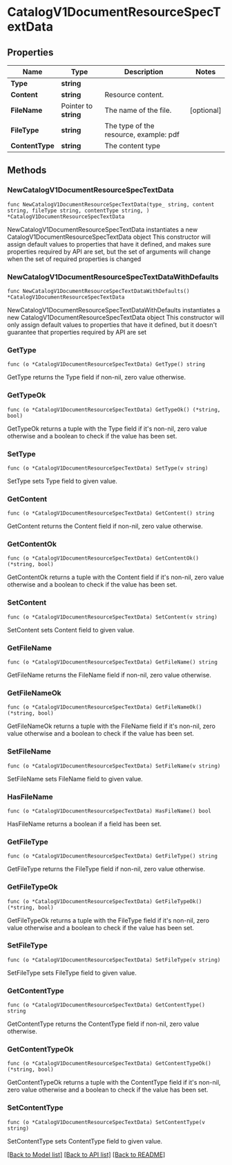 # CatalogV1DocumentResourceSpecTextData

## Properties

Name | Type | Description | Notes
------------ | ------------- | ------------- | -------------
**Type** | **string** |  | 
**Content** | **string** | Resource content. | 
**FileName** | Pointer to **string** | The name of the file. | [optional] 
**FileType** | **string** | The type of the resource, example: pdf | 
**ContentType** | **string** | The content type | 

## Methods

### NewCatalogV1DocumentResourceSpecTextData

`func NewCatalogV1DocumentResourceSpecTextData(type_ string, content string, fileType string, contentType string, ) *CatalogV1DocumentResourceSpecTextData`

NewCatalogV1DocumentResourceSpecTextData instantiates a new CatalogV1DocumentResourceSpecTextData object
This constructor will assign default values to properties that have it defined,
and makes sure properties required by API are set, but the set of arguments
will change when the set of required properties is changed

### NewCatalogV1DocumentResourceSpecTextDataWithDefaults

`func NewCatalogV1DocumentResourceSpecTextDataWithDefaults() *CatalogV1DocumentResourceSpecTextData`

NewCatalogV1DocumentResourceSpecTextDataWithDefaults instantiates a new CatalogV1DocumentResourceSpecTextData object
This constructor will only assign default values to properties that have it defined,
but it doesn't guarantee that properties required by API are set

### GetType

`func (o *CatalogV1DocumentResourceSpecTextData) GetType() string`

GetType returns the Type field if non-nil, zero value otherwise.

### GetTypeOk

`func (o *CatalogV1DocumentResourceSpecTextData) GetTypeOk() (*string, bool)`

GetTypeOk returns a tuple with the Type field if it's non-nil, zero value otherwise
and a boolean to check if the value has been set.

### SetType

`func (o *CatalogV1DocumentResourceSpecTextData) SetType(v string)`

SetType sets Type field to given value.


### GetContent

`func (o *CatalogV1DocumentResourceSpecTextData) GetContent() string`

GetContent returns the Content field if non-nil, zero value otherwise.

### GetContentOk

`func (o *CatalogV1DocumentResourceSpecTextData) GetContentOk() (*string, bool)`

GetContentOk returns a tuple with the Content field if it's non-nil, zero value otherwise
and a boolean to check if the value has been set.

### SetContent

`func (o *CatalogV1DocumentResourceSpecTextData) SetContent(v string)`

SetContent sets Content field to given value.


### GetFileName

`func (o *CatalogV1DocumentResourceSpecTextData) GetFileName() string`

GetFileName returns the FileName field if non-nil, zero value otherwise.

### GetFileNameOk

`func (o *CatalogV1DocumentResourceSpecTextData) GetFileNameOk() (*string, bool)`

GetFileNameOk returns a tuple with the FileName field if it's non-nil, zero value otherwise
and a boolean to check if the value has been set.

### SetFileName

`func (o *CatalogV1DocumentResourceSpecTextData) SetFileName(v string)`

SetFileName sets FileName field to given value.

### HasFileName

`func (o *CatalogV1DocumentResourceSpecTextData) HasFileName() bool`

HasFileName returns a boolean if a field has been set.

### GetFileType

`func (o *CatalogV1DocumentResourceSpecTextData) GetFileType() string`

GetFileType returns the FileType field if non-nil, zero value otherwise.

### GetFileTypeOk

`func (o *CatalogV1DocumentResourceSpecTextData) GetFileTypeOk() (*string, bool)`

GetFileTypeOk returns a tuple with the FileType field if it's non-nil, zero value otherwise
and a boolean to check if the value has been set.

### SetFileType

`func (o *CatalogV1DocumentResourceSpecTextData) SetFileType(v string)`

SetFileType sets FileType field to given value.


### GetContentType

`func (o *CatalogV1DocumentResourceSpecTextData) GetContentType() string`

GetContentType returns the ContentType field if non-nil, zero value otherwise.

### GetContentTypeOk

`func (o *CatalogV1DocumentResourceSpecTextData) GetContentTypeOk() (*string, bool)`

GetContentTypeOk returns a tuple with the ContentType field if it's non-nil, zero value otherwise
and a boolean to check if the value has been set.

### SetContentType

`func (o *CatalogV1DocumentResourceSpecTextData) SetContentType(v string)`

SetContentType sets ContentType field to given value.



[[Back to Model list]](../README.md#documentation-for-models) [[Back to API list]](../README.md#documentation-for-api-endpoints) [[Back to README]](../README.md)



